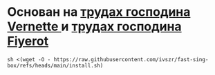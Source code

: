 # Основан на [трудах господина Vernette ](https://github.com/vernette/singbox-tproxy-fakeip) и [трудах господина Fiyerot ](https://github.com/FiyeroT/getdomains-snap)
```
sh <(wget -O - https://raw.githubusercontent.com/ivszr/fast-sing-box/refs/heads/main/install.sh)
```

